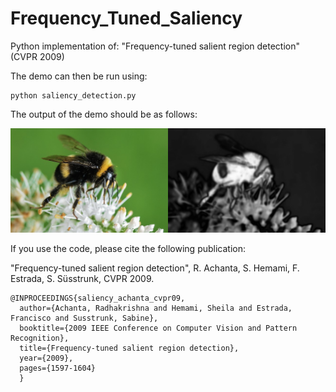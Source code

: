 # Frequency_Tuned_Saliency
Python implementation of: "Frequency-tuned salient region detection" (CVPR 2009)

The demo can then be run using:
```
python saliency_detection.py
```
The output of the demo should be as follows:

<p float="center">
  <img src="https://github.com/IVRL/Frequency_Tuned_Saliency/blob/main/bee_sal.png" width="600" />
</p>

If you use the code, please cite the following publication:

"Frequency-tuned salient region detection", R. Achanta, S. Hemami, F. Estrada, S. Süsstrunk, CVPR 2009.

```
@INPROCEEDINGS{saliency_achanta_cvpr09,
  author={Achanta, Radhakrishna and Hemami, Sheila and Estrada, Francisco and Susstrunk, Sabine},
  booktitle={2009 IEEE Conference on Computer Vision and Pattern Recognition}, 
  title={Frequency-tuned salient region detection}, 
  year={2009},
  pages={1597-1604}
  }
```
